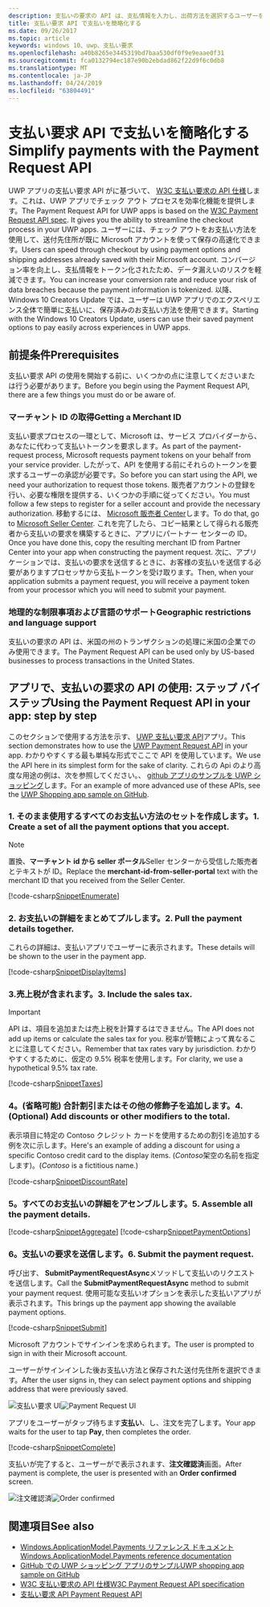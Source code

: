 ```yaml
---
description: 支払いの要求の API は、支払情報を入力し、出荷方法を選択するユーザーを要求する場合のプロセスをバイパスする UWP アプリの統合ソリューションを提供します。
title: 支払い要求 API で支払いを簡略化する
ms.date: 09/26/2017
ms.topic: article
keywords: windows 10、uwp、支払い要求
ms.openlocfilehash: a40b8265e3445319bd7baa530df0f9e9eaae0f31
ms.sourcegitcommit: fca0132794ec187e90b2ebdad862f22d9f6c0db8
ms.translationtype: MT
ms.contentlocale: ja-JP
ms.lasthandoff: 04/24/2019
ms.locfileid: "63804491"
---
```

# <a name="simplify-payments-with-the-payment-request-api"></a><span data-ttu-id="cf3a5-104">支払い要求 API で支払いを簡略化する</span><span class="sxs-lookup"><span data-stu-id="cf3a5-104">Simplify payments with the Payment Request API</span></span>
<span data-ttu-id="cf3a5-105">UWP アプリの支払い要求 API がに基づいて、 [W3C 支払い要求の API 仕様](https://w3c.github.io/browser-payment-api/)します。これは、UWP アプリでチェック アウト プロセスを効率化機能を提供します。</span><span class="sxs-lookup"><span data-stu-id="cf3a5-105">The Payment Request API  for UWP apps is based on the [W3C Payment Request API spec](https://w3c.github.io/browser-payment-api/). It gives you the ability to streamline the checkout process in your UWP apps.</span></span> <span data-ttu-id="cf3a5-106">ユーザーには、チェック アウトをお支払い方法を使用して、送付先住所が既に Microsoft アカウントを使って保存の高速化できます。</span><span class="sxs-lookup"><span data-stu-id="cf3a5-106">Users can speed through checkout by using payment options and shipping addresses already saved with their Microsoft account.</span></span> <span data-ttu-id="cf3a5-107">コンバージョン率を向上し、支払情報をトークン化されたため、データ漏えいのリスクを軽減できます。</span><span class="sxs-lookup"><span data-stu-id="cf3a5-107">You can increase your conversion rate and reduce your risk of data breaches because the payment information is tokenized.</span></span> <span data-ttu-id="cf3a5-108">以降、Windows 10 Creators Update では、ユーザーは UWP アプリでのエクスペリエンス全体で簡単に支払いに、保存済みのお支払い方法を使用できます。</span><span class="sxs-lookup"><span data-stu-id="cf3a5-108">Starting with the Windows 10 Creators Update, users can use their saved payment options to pay easily across  experiences in UWP apps.</span></span>

## <a name="prerequisites"></a><span data-ttu-id="cf3a5-109">前提条件</span><span class="sxs-lookup"><span data-stu-id="cf3a5-109">Prerequisites</span></span>
<span data-ttu-id="cf3a5-110">支払い要求 API の使用を開始する前に、いくつかの点に注意してくださいまたは行う必要があります。</span><span class="sxs-lookup"><span data-stu-id="cf3a5-110">Before you begin using the Payment Request API, there are a few things you must do or be aware of.</span></span>

### <a name="getting-a-merchant-id"></a><span data-ttu-id="cf3a5-111">マーチャント ID の取得</span><span class="sxs-lookup"><span data-stu-id="cf3a5-111">Getting a Merchant ID</span></span>
<span data-ttu-id="cf3a5-112">支払い要求プロセスの一環として、Microsoft は、サービス プロバイダーから、あなたに代わって支払いトークンを要求します。</span><span class="sxs-lookup"><span data-stu-id="cf3a5-112">As part of the payment-request process, Microsoft requests payment tokens on your behalf from your service provider.</span></span> <span data-ttu-id="cf3a5-113">したがって、API を使用する前にそれらのトークンを要求するユーザーの承認が必要です。</span><span class="sxs-lookup"><span data-stu-id="cf3a5-113">So before you can start using the API, we need your authorization to request those tokens.</span></span>  <span data-ttu-id="cf3a5-114">販売者アカウントの登録を行い、必要な権限を提供する、いくつかの手順に従ってください。</span><span class="sxs-lookup"><span data-stu-id="cf3a5-114">You must follow a few steps to register for a seller account and provide the necessary authorization.</span></span> <span data-ttu-id="cf3a5-115">移動するには、 [Microsoft 販売者 Center](https://seller.microsoft.com/en-us/dashboard/registration/seller/?accountprogram=uwp)します。</span><span class="sxs-lookup"><span data-stu-id="cf3a5-115">To do that, go to [Microsoft Seller Center](https://seller.microsoft.com/en-us/dashboard/registration/seller/?accountprogram=uwp).</span></span> <span data-ttu-id="cf3a5-116">これを完了したら、コピー結果として得られる販売者から支払いの要求を構築するときに、アプリにパートナー センターの ID。</span><span class="sxs-lookup"><span data-stu-id="cf3a5-116">Once you have done this, copy the resulting merchant ID from Partner Center into your app when constructing the payment request.</span></span> <span data-ttu-id="cf3a5-117">次に、アプリケーションでは、支払いの要求を送信するときに、お客様の支払いを送信する必要がありますプロセッサから支払トークンを受け取ります。</span><span class="sxs-lookup"><span data-stu-id="cf3a5-117">Then, when your application submits a payment request, you will receive a payment token from your processor which you will need to submit your payment.</span></span>

### <a name="geographic-restrictions-and-language-support"></a><span data-ttu-id="cf3a5-118">地理的な制限事項および言語のサポート</span><span class="sxs-lookup"><span data-stu-id="cf3a5-118">Geographic restrictions and language support</span></span>
<span data-ttu-id="cf3a5-119">支払いの要求の API は、米国の州のトランザクションの処理に米国の企業でのみ使用できます。</span><span class="sxs-lookup"><span data-stu-id="cf3a5-119">The Payment Request API can be used only by US-based businesses to process transactions in the United States.</span></span>

## <a name="using-the-payment-request-api-in-your-app-step-by-step"></a><span data-ttu-id="cf3a5-120">アプリで、支払いの要求の API の使用: ステップ バイ ステップ</span><span class="sxs-lookup"><span data-stu-id="cf3a5-120">Using the Payment Request API in your app: step by step</span></span>
<span data-ttu-id="cf3a5-121">このセクションで使用する方法を示す、 [UWP 支払い要求 API](https://docs.microsoft.com/en-us/uwp/api/windows.applicationmodel.payments)アプリ。</span><span class="sxs-lookup"><span data-stu-id="cf3a5-121">This section demonstrates how to use the [UWP Payment Request API](https://docs.microsoft.com/en-us/uwp/api/windows.applicationmodel.payments) in your app.</span></span> <span data-ttu-id="cf3a5-122">わかりやすくする最も単純な形式でここで API を使用しています。</span><span class="sxs-lookup"><span data-stu-id="cf3a5-122">We use the API here in its simplest form for the sake of clarity.</span></span> <span data-ttu-id="cf3a5-123">これらの Api のより高度な用途の例は、次を参照してください。、 [github アプリのサンプルを UWP ショッピング](https://github.com/Microsoft/Windows-appsample-shopping)します。</span><span class="sxs-lookup"><span data-stu-id="cf3a5-123">For an example of more advanced use of these APIs, see the [UWP Shopping app sample on GitHub](https://github.com/Microsoft/Windows-appsample-shopping).</span></span>

### <a name="1-create-a-set-of-all-the-payment-options-that-you-accept"></a><span data-ttu-id="cf3a5-124">1. そのまま使用するすべてのお支払い方法のセットを作成します。</span><span class="sxs-lookup"><span data-stu-id="cf3a5-124">1. Create a set of all the payment options that you accept.</span></span>
> [!Note]
> <span data-ttu-id="cf3a5-125">置換、**マーチャント id から seller ポータル**Seller センターから受信した販売者とテキストが ID。</span><span class="sxs-lookup"><span data-stu-id="cf3a5-125">Replace the **merchant-id-from-seller-portal** text with the merchant ID that you received from the Seller Center.</span></span>

[!code-csharp[SnippetEnumerate](./code/PaymentsApiSample/PaymentsApiSample/MainPage.xaml.cs#SnippetEnumerate)]

### <a name="2-pull-the-payment-details-together"></a><span data-ttu-id="cf3a5-126">2. お支払いの詳細をまとめてプルします。</span><span class="sxs-lookup"><span data-stu-id="cf3a5-126">2. Pull the payment details together.</span></span> 

<span data-ttu-id="cf3a5-127">これらの詳細は、支払いアプリでユーザーに表示されます。</span><span class="sxs-lookup"><span data-stu-id="cf3a5-127">These details will be shown to the user in the payment app.</span></span> 

[!code-csharp[SnippetDisplayItems](./code/PaymentsApiSample/PaymentsApiSample/MainPage.xaml.cs#SnippetDisplayItems)]

### <a name="3-include-the-sales-tax"></a><span data-ttu-id="cf3a5-128">3.売上税が含まれます。</span><span class="sxs-lookup"><span data-stu-id="cf3a5-128">3. Include the sales tax.</span></span> 

> [!Important]
> <span data-ttu-id="cf3a5-129">API は、項目を追加または売上税を計算するはできません。</span><span class="sxs-lookup"><span data-stu-id="cf3a5-129">The API does not add up items or calculate the sales tax for you.</span></span> <span data-ttu-id="cf3a5-130">税率が管轄によって異なることに注意してください。</span><span class="sxs-lookup"><span data-stu-id="cf3a5-130">Remember that tax rates vary by jurisdiction.</span></span> <span data-ttu-id="cf3a5-131">わかりやすくするために、仮定の 9.5% 税率を使用します。</span><span class="sxs-lookup"><span data-stu-id="cf3a5-131">For clarity, we use a hypothetical 9.5% tax rate.</span></span>

[!code-csharp[SnippetTaxes](./code/PaymentsApiSample/PaymentsApiSample/MainPage.xaml.cs#SnippetTaxes)]

### <a name="4-optional--add-discounts-or-other-modifiers-to-the-total"></a><span data-ttu-id="cf3a5-132">4。(省略可能) 合計割引またはその他の修飾子を追加します。</span><span class="sxs-lookup"><span data-stu-id="cf3a5-132">4. (Optional)  Add discounts or other modifiers to the total.</span></span> 

<span data-ttu-id="cf3a5-133">表示項目に特定の Contoso クレジット カードを使用するための割引を追加する例を次に示します。</span><span class="sxs-lookup"><span data-stu-id="cf3a5-133">Here's an example of adding a discount for using a specific Contoso credit card to the display items.</span></span> <span data-ttu-id="cf3a5-134">(*Contoso*架空の名前を指定します)。</span><span class="sxs-lookup"><span data-stu-id="cf3a5-134">(*Contoso* is a fictitious name.)</span></span>

[!code-csharp[SnippetDiscountRate](./code/PaymentsApiSample/PaymentsApiSample/MainPage.xaml.cs#SnippetDiscountRate)]

### <a name="5-assemble-all-the-payment-details"></a><span data-ttu-id="cf3a5-135">5。すべてのお支払いの詳細をアセンブルします。</span><span class="sxs-lookup"><span data-stu-id="cf3a5-135">5. Assemble all the payment details.</span></span>

[!code-csharp[SnippetAggregate](./code/PaymentsApiSample/PaymentsApiSample/MainPage.xaml.cs#SnippetAggregate)]
[!code-csharp[SnippetPaymentOptions](./code/PaymentsApiSample/PaymentsApiSample/MainPage.xaml.cs#SnippetPaymentOptions)]

### <a name="6-submit-the-payment-request"></a><span data-ttu-id="cf3a5-136">6。支払いの要求を送信します。</span><span class="sxs-lookup"><span data-stu-id="cf3a5-136">6. Submit the payment request.</span></span> 

<span data-ttu-id="cf3a5-137">呼び出す、 **SubmitPaymentRequestAsync**メソッドして支払いのリクエストを送信します。</span><span class="sxs-lookup"><span data-stu-id="cf3a5-137">Call the **SubmitPaymentRequestAsync** method to submit your payment request.</span></span> <span data-ttu-id="cf3a5-138">使用可能な支払いオプションを表示した支払いアプリが表示されます。</span><span class="sxs-lookup"><span data-stu-id="cf3a5-138">This brings up the payment app showing the available payment options.</span></span>

[!code-csharp[SnippetSubmit](./code/PaymentsApiSample/PaymentsApiSample/MainPage.xaml.cs#SnippetSubmit)]

<span data-ttu-id="cf3a5-139">Microsoft アカウントでサインインを求められます。</span><span class="sxs-lookup"><span data-stu-id="cf3a5-139">The user is prompted to sign in with their Microsoft account.</span></span>

<span data-ttu-id="cf3a5-140">ユーザーがサインインした後お支払い方法と保存された送付先住所を選択できます。</span><span class="sxs-lookup"><span data-stu-id="cf3a5-140">After the user signs in, they can select payment options and shipping address that were previously saved.</span></span>

<span data-ttu-id="cf3a5-141">![支払い要求 UI](./images/33.png "支払い要求 UI")</span><span class="sxs-lookup"><span data-stu-id="cf3a5-141">![Payment Request UI](./images/33.png "Payment Request UI")</span></span>

<span data-ttu-id="cf3a5-142">アプリをユーザーがタップ待ちます**支払い**、し、注文を完了します。</span><span class="sxs-lookup"><span data-stu-id="cf3a5-142">Your app waits for the user to tap **Pay**, then completes the order.</span></span>

[!code-csharp[SnippetComplete](./code/PaymentsApiSample/PaymentsApiSample/MainPage.xaml.cs#SnippetComplete)]

<span data-ttu-id="cf3a5-143">支払いが完了すると、ユーザーがで表示されます、**注文確認済**画面。</span><span class="sxs-lookup"><span data-stu-id="cf3a5-143">After payment is complete, the user is presented with an **Order confirmed** screen.</span></span>

<span data-ttu-id="cf3a5-144">![注文確認済](./images/44.png "順序の確認 ")</span><span class="sxs-lookup"><span data-stu-id="cf3a5-144">![Order confirmed](./images/44.png "Order confirmed ")</span></span>

## <a name="see-also"></a><span data-ttu-id="cf3a5-145">関連項目</span><span class="sxs-lookup"><span data-stu-id="cf3a5-145">See also</span></span>
- [<span data-ttu-id="cf3a5-146">Windows.ApplicationModel.Payments リファレンス ドキュメント</span><span class="sxs-lookup"><span data-stu-id="cf3a5-146">Windows.ApplicationModel.Payments reference documentation</span></span>](https://docs.microsoft.com/en-us/uwp/api/windows.applicationmodel.payments)
- [<span data-ttu-id="cf3a5-147">GitHub での UWP ショッピング アプリのサンプル</span><span class="sxs-lookup"><span data-stu-id="cf3a5-147">UWP shopping app sample on GitHub</span></span>](https://github.com/Microsoft/Windows-appsample-shopping)
- [<span data-ttu-id="cf3a5-148">W3C 支払い要求の API 仕様</span><span class="sxs-lookup"><span data-stu-id="cf3a5-148">W3C Payment Request API specification</span></span>](https://www.w3.org/TR/payment-request/)
- [<span data-ttu-id="cf3a5-149">支払い要求 API </span><span class="sxs-lookup"><span data-stu-id="cf3a5-149">Payment Request API </span></span>](https://docs.microsoft.com/en-us/microsoft-edge/dev-guide/device/payment-request-api)


